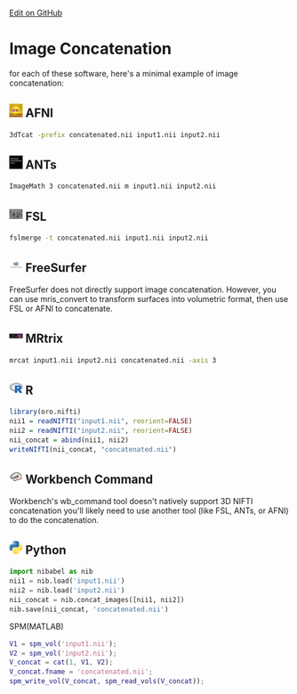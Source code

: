 [Edit on GitHub](https://github.com/cmi-dair/NeuRosetta/edit/main/src/image_transformation/image_concatenation.md)
# Image Concatenation

for each of these software, here's a minimal example of image concatenation:

## <img src="../icons/afni.png" height="24px" /> AFNI

```bash
3dTcat -prefix concatenated.nii input1.nii input2.nii
```

## <img src="../icons/ants.png" height="24px" /> ANTs

```bash
ImageMath 3 concatenated.nii m input1.nii input2.nii
```

## <img src="../icons/fsl.png" height="24px" /> FSL

```bash
fslmerge -t concatenated.nii input1.nii input2.nii
```

## <img src="../icons/freesurfer.png" height="24px" /> FreeSurfer

FreeSurfer does not directly support image concatenation. However, you can use mris_convert to transform surfaces into volumetric format, then use FSL or AFNI to concatenate.

## <img src="../icons/mrtrix.png" height="24px" /> MRtrix

```bash
mrcat input1.nii input2.nii concatenated.nii -axis 3
```

## <img src="../icons/r.png" height="24px" /> R

```R
library(oro.nifti)
nii1 = readNIfTI("input1.nii", reorient=FALSE)
nii2 = readNIfTI("input2.nii", reorient=FALSE)
nii_concat = abind(nii1, nii2)
writeNIfTI(nii_concat, "concatenated.nii")
```

## <img src="../icons/workbench_command.png" height="24px" /> Workbench Command

Workbench's wb_command tool doesn't natively support 3D NIFTI concatenation you'll likely need to use another tool (like FSL, ANTs, or AFNI) to do the concatenation.

## <img src="../icons/python.png" height="24px" /> Python

```python
import nibabel as nib
nii1 = nib.load('input1.nii')
nii2 = nib.load('input2.nii')
nii_concat = nib.concat_images([nii1, nii2])
nib.save(nii_concat, 'concatenated.nii')
```

SPM(MATLAB)

```matlab
V1 = spm_vol('input1.nii');
V2 = spm_vol('input2.nii');
V_concat = cat(1, V1, V2);
V_concat.fname = 'concatenated.nii';
spm_write_vol(V_concat, spm_read_vols(V_concat));
```